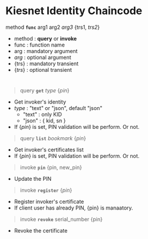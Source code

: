 # Kiesnet Identity Chaincode

method __`func`__ arg1 arg2 _arg3_ {trs1, _trs2_}
- method : __query__ or __invoke__
- func : function name
- arg : mandatory argument
- _arg_ : optional argument
- {trs} : mandatory transient
- {_trs_} : optional transient

#

> query __`get`__ _type_ {_pin_}
- Get invoker's identity
- _type_ : "text" or "json", default "json"
    - "text" : only KID
    - "json" : { kid, sn }
- If {_pin_} is set, PIN validation will be perform. Or not.

> query __`list`__ _bookmark_ {_pin_}
- Get invoker's certificates list
- If {_pin_} is set, PIN validation will be perform. Or not.

> invoke __`pin`__ {pin, new_pin}
- Update the PIN

> invoke __`register`__ {_pin_}
- Register invoker's certificate
- If client user has already PIN, {pin} is manaatory.

> invoke __`revoke`__ serial_number {pin}
- Revoke the certificate
